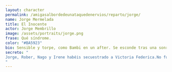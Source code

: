 ```yaml
---
layout: character
permalink: /amigasalbordedeunataquedenervios/reparto/jorge/
name: Jorge Mermelada
title: El Inocente 
actor: Jorge Membrillo
image: /assets/portraits/jorge.png
frase: Qué síndrome.
color: "#BA5923"
bio: Sensible y torpe, como Bambi en un after. Se esconde tras una sonrisa enorme. Siempre está dispuesto a ayudar, aunque a veces se mete en líos sin saber muy bien cómo llegó hasta ahí. Confía demasiado en las buenas intenciones y se fía de todos, aunque no todos se fíen de él. Asegura que confía ciegamente en Natita, aunque a veces admite en voz baja que no sería tan raro desconfiar de ella también.
secreto: "
Jorge, Rober, Nago y Irene habéis secuestrado a Victoria Federica.No fue por ideología, ni por venganza. Fue por una cosa más vieja que la corona: dinero. Tenéis a la Borbona escondida en un trastero climatizado de Valdemoro, bajo llave y con acceso a una máquina de vending. Pedís un rescate de 200.000 € en bitcoins (idea de Rober) y bonos de Zara (idea de Nagore).Nagore consiguió el lorazepam. No sabéis cómo, ni queréis saberlo. Se lo dio a Victoria en su bebida sin que ella lo notara.Roberto se deshizo del patinete eléctrico de V.F. para que nadie supiera que había desaparecido.Irene se hizo pasar por amiga de Victoria para acercarse a ella en la fiesta.Jorge escribió y envió el mensaje de rescate. También controla la cuenta donde debéis recibir el dinero.Pero quedó una prueba humeante en el lugar del secuestro... un piti.Objetivo conjunto:Nadie debe saber que habéis secuestrado a Victoria Federica.Podéis usar la información que tenéis sobre otros para negociar, distraer o desviar sospechas.Si uno solo de vosotros es desenmascarado, el rescate se cancela y todos perdéis. Cuidado con las parejas de los secuestradores de vuestro equipo, tenerlos vigilados...
"
---
```

